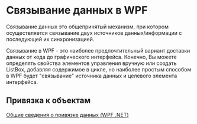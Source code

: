 # Связывание данных в WPF

Связывание данных это общепринятый механизм, при котором осуществляется связывание двух источников данных/информации с последующей их синхронизацией.

Связывание в WPF - это наиболее предпочтительный вариант доставки данных от кода до графического интерфейса. Конечно, Вы можете определять свойства элементов управления вручную или создать ListBox, добавляя содержимое в цикле, но наиболее простым способом в WPF будет "связывание" источника данных и целевого элемента интерфейса.

## Привязка к объектам



[Общие сведения о привязке данных (WPF .NET)](https://docs.microsoft.com/ru-ru/dotnet/desktop/wpf/data/?view=netdesktop-5.0)
